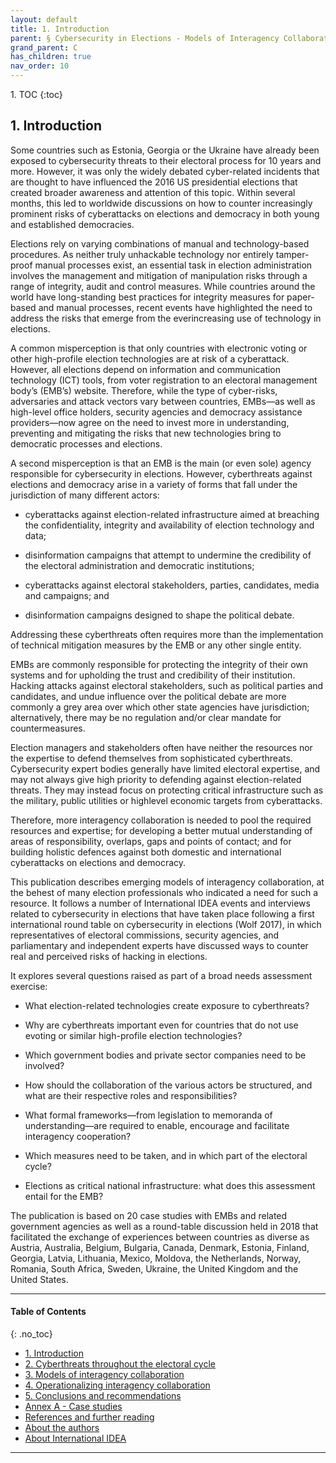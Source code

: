 ```yaml
---
layout: default
title: 1. Introduction
parent: § Cybersecurity in Elections - Models of Interagency Collaboration  
grand_parent: C 
has_children: true
nav_order: 10 
---
```

<style>
.dont-break-out {
  /* These are technically the same, but use both */
  overflow-wrap: break-word;
  word-wrap: break-word;

  -ms-word-break: break-all;
  /* This is the dangerous one in WebKit, as it breaks things wherever */
  word-break: break-all;
  /* Instead use this non-standard one: */
  word-break: break-word;
}
</style>

<div class="dont-break-out" markdown="1">
1. TOC
{:toc}

## 1. Introduction
Some countries such as Estonia, Georgia or the Ukraine have already been exposed to cybersecurity threats to their electoral process for 10 years and more. However, it was only the widely debated cyber-related incidents that are thought to have influenced the 2016 US presidential elections that created broader awareness and attention of this topic. Within several months, this led to worldwide discussions on how to counter increasingly prominent risks of cyberattacks on elections and democracy in both young and established democracies.

Elections rely on varying combinations of manual and technology-based procedures. As neither truly unhackable technology nor entirely tamper-proof manual processes exist, an essential task in election administration involves the management and mitigation of manipulation risks through a range of integrity, audit and control measures. While countries around the world have long-standing best practices for integrity measures for paper-based and manual processes, recent events have highlighted the need to address the risks that emerge from the everincreasing use of technology in elections.

A common misperception is that only countries with electronic voting or other high-profile election technologies are at risk of a cyberattack. However, all elections depend on information and communication technology (ICT) tools, from voter registration to an electoral management body’s  (EMB’s)  website. Therefore, while the type of cyber-risks, adversaries and attack vectors vary between countries, EMBs—as well as high-level office holders, security agencies and democracy assistance providers—now agree on the need to invest more in understanding, preventing and mitigating the risks that new technologies bring to democratic processes and elections.

A second misperception is that an EMB is the main (or even sole) agency responsible for cybersecurity in elections. However, cyberthreats against elections and democracy arise in a variety of forms that fall under the jurisdiction of many different actors:

- cyberattacks against election-related infrastructure aimed at breaching the confidentiality, integrity and availability of election technology and data; 

- disinformation campaigns that attempt to undermine the credibility of the electoral administration and democratic institutions; 

- cyberattacks against electoral stakeholders, parties, candidates, media and campaigns; and

- disinformation campaigns designed to shape the political debate.

Addressing these cyberthreats often requires more than the implementation of technical mitigation measures by the EMB or any other single entity.

EMBs are commonly responsible for protecting the integrity of their own systems and for upholding the trust and credibility of their institution. Hacking attacks against electoral stakeholders, such as political parties and candidates, and undue influence over the political debate are more commonly a grey area over which other state agencies have jurisdiction; alternatively, there may be no regulation and/or clear mandate for countermeasures.

Election managers and stakeholders often have neither the resources nor the expertise to defend themselves from sophisticated cyberthreats. Cybersecurity expert bodies generally have limited electoral expertise, and may not always give high priority to defending against election-related threats. They may instead focus on protecting critical infrastructure such as the military, public utilities or highlevel economic targets from cyberattacks.

Therefore, more interagency collaboration is needed to pool the required resources and expertise; for developing a better mutual understanding of areas of responsibility, overlaps, gaps and points of contact; and for building holistic defences against both domestic and international cyberattacks on elections and democracy.

This publication describes emerging models of interagency collaboration, at the behest of many election professionals who indicated a need for such a resource. It follows a number of International IDEA events and interviews related to cybersecurity in elections that have taken place following a first international round table on cybersecurity in elections (Wolf 2017), in which representatives of electoral commissions, security agencies, and parliamentary and independent experts have discussed ways to counter real and perceived risks of hacking in elections.

It explores several questions raised as part of a broad needs assessment exercise:

- What election-related technologies create exposure to cyberthreats? 

- Why are cyberthreats important even for countries that do not use evoting or similar high-profile election technologies? 

- Which government bodies and private sector companies need to be involved? 

- How should the collaboration of the various actors be structured, and what are their respective roles and responsibilities? 

- What formal frameworks—from legislation to memoranda of understanding—are required to enable, encourage and facilitate interagency cooperation? 

- Which measures need to be taken, and in which part of the electoral cycle? 

- Elections as critical national infrastructure: what does this assessment entail for the EMB?

The publication is based on 20 case studies with EMBs and related government agencies as well as a round-table discussion held in 2018 that facilitated the exchange of experiences between countries as diverse as Austria, Australia, Belgium, Bulgaria, Canada, Denmark, Estonia, Finland, Georgia, Latvia, Lithuania, Mexico, Moldova, the Netherlands, Norway, Romania, South Africa, Sweden, Ukraine, the United Kingdom and the United States.

***

#### Table of Contents
{: .no_toc}

<ul><li> <a href="/docs/C/cybersecurity-in-elections-1/">1. Introduction</a></li><li> <a href="/docs/C/cybersecurity-in-elections-2/">2. Cyberthreats throughout the electoral cycle</a></li><li> <a href="/docs/C/cybersecurity-in-elections-3/">3. Models of interagency collaboration</a></li><li> <a href="/docs/C/cybersecurity-in-elections-4/">4. Operationalizing interagency collaboration</a></li><li> <a href="/docs/C/cybersecurity-in-elections-5/">5. Conclusions and recommendations</a></li><li> <a href="/docs/C/cybersecurity-in-elections-6/">Annex A - Case studies</a></li><li> <a href="/docs/C/cybersecurity-in-elections-7/">References and further reading</a></li><li> <a href="/docs/C/cybersecurity-in-elections-8/">About the authors</a></li><li> <a href="/docs/C/cybersecurity-in-elections-9/">About International IDEA</a></li></ul>

***

</div>

